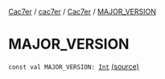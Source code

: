 [Cac7er](../../index.md) / [cac7er](../index.md) / [Cac7er](index.md) / [MAJOR_VERSION](./-m-a-j-o-r_-v-e-r-s-i-o-n.md)

# MAJOR_VERSION

`const val MAJOR_VERSION: `[`Int`](https://kotlinlang.org/api/latest/jvm/stdlib/kotlin/-int/index.html) [(source)](http://2wiqua.wcaokaze.com/gitbucket/wcaokaze/Cac7er/blob/master/src/main/java/cac7er/Cac7er.kt#L58)